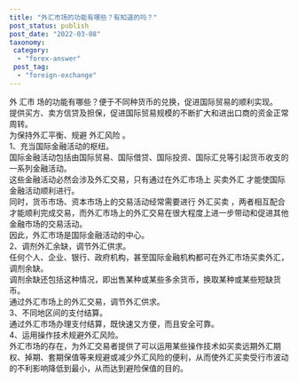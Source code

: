```yaml
---
title: "外汇市场的功能有哪些？有知道的吗？"
post_status: publish
post_date: "2022-03-08"
taxonomy:
 category: 
  - "forex-answer"
 post_tag: 
  - "foreign-exchange"
---
```


外 汇市 场的功能有哪些？便于不同种货币的兑换，促进国际贸易的顺利实现。  
提供买方、卖方信贷及担保，促进国际贸易规模的不断扩大和进出口商的资金正常周转。  
为保持外汇平衡、规避 外汇风险 。  
1、充当国际金融活动的枢纽。  
国际金融活动包括由国际贸易、国际借贷、国际投资、国际汇兑等引起货币收支的一系列金融活动。  
这些金融活动必然会涉及外汇交易，只有通过在外汇市场上 买卖外汇 才能使国际金融活动顺利进行。  
同时，货币市场、资本市场上的交易活动经常需要进行 外汇买卖 ，两者相互配合才能顺利完成交易，而外汇市场上的外汇交易在很大程度上进一步带动和促进其他金融市场的交易活动。  
因此，外汇市场是国际金融活动的中心。  
2、调剂外汇余缺，调节外汇供求。  
任何个人、企业、银行、政府机构，甚至国际金融机构都可在外汇市场买卖外汇，调剂余缺。  
调剂余缺还包括这种情况，即出售某种或某些多余货币，换取某种或某些短缺货币。  
通过外汇市场上的外汇交易，调节外汇供求。  
3、不同地区间的支付结算。  
通过外汇市场办理支付结算，既快速又方便，而且安全可靠。  
4、运用操作技术规避外汇风险。  
外汇市场的存在，为外汇交易者提供了可以运用某些操作技术如买卖远期外汇期权、掉期、套期保值等来规避或减少外汇风险的便利，从而使外汇买卖受行市波动的不利影响降低到最小，从而达到避险保值的目的。

